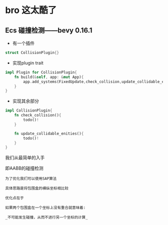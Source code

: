 # bro 这太酷了

## Ecs 碰撞检测——bevy 0.16.1
* 有一个插件
```rust
struct CollisionPlugin{}
```
* 实现plugin trait
```rust
impl Plugin for CollisionPlugin{
    fn build(&self, app: &mut App){
        app.add_systems(FixedUpdate,check_collision,update_collidable_enities);
    }
}
```

* 实现其余部分
```rust
impl CollisionPlugin{
    fn check_collision(){
        todo()!
    }

    fn update_collidable_enities(){
        todo()!
    }
}
```


我们从最简单的入手

即AABB的碰撞检测

```
为了优化我们可以使用SAP算法

具体思路是将包围盒的横纵坐标相比较

优化点在于

如果两个包围盒在一个坐标上没有重合就意味着:

_不可能发生碰撞，从而不进行另一个坐标的计算_
```
